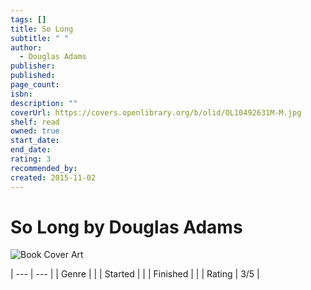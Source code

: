 ```yaml
---
tags: []
title: So Long
subtitle: " "
author:
  - Douglas Adams
publisher: 
published: 
page_count: 
isbn: 
description: ""
coverUrl: https://covers.openlibrary.org/b/olid/OL10492631M-M.jpg
shelf: read
owned: true
start_date: 
end_date: 
rating: 3
recommended_by: 
created: 2015-11-02
---
```


# So Long by Douglas Adams

![Book Cover Art](https://covers.openlibrary.org/b/olid/OL10492631M-M.jpg)


| --- | --- |
| Genre |  |
| Started |  |
| Finished |  |
| Rating | 3/5 |

